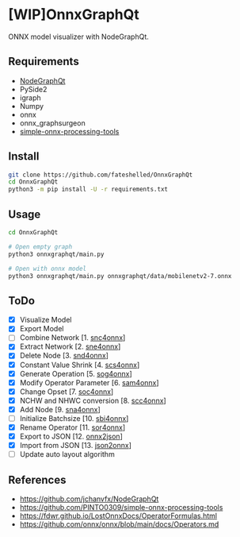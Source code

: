 # [WIP]OnnxGraphQt

ONNX model visualizer with NodeGraphQt.

## Requirements
- [NodeGraphQt](https://github.com/jchanvfx/NodeGraphQt)
- PySide2
- igraph
- Numpy
- onnx
- onnx_graphsurgeon
- [simple-onnx-processing-tools](https://github.com/PINTO0309/simple-onnx-processing-tools)


## Install
```bash
git clone https://github.com/fateshelled/OnnxGraphQt
cd OnnxGraphQt
python3 -m pip install -U -r requirements.txt
```

## Usage
```bash
cd OnnxGraphQt

# Open empty graph
python3 onnxgraphqt/main.py

# Open with onnx model
python3 onnxgraphqt/main.py onnxgraphqt/data/mobilenetv2-7.onnx

```

## ToDo
- [x] Visualize Model
- [x] Export Model
- [ ] Combine Network [1. [snc4onnx](https://github.com/PINTO0309/snc4onnx)]
- [x] Extract Network [2. [sne4onnx](https://github.com/PINTO0309/sne4onnx)]
- [x] Delete Node [3. [snd4onnx](https://github.com/PINTO0309/snd4onnx)]
- [x] Constant Value Shrink [4. [scs4onnx](https://github.com/PINTO0309/scs4onnx)]
- [x] Generate Operation [5. [sog4onnx](https://github.com/PINTO0309/sog4onnx)]
- [x] Modify Operator Parameter [6. [sam4onnx](https://github.com/PINTO0309/sam4onnx)]
- [x] Change Opset [7. [soc4onnx](https://github.com/PINTO0309/soc4onnx)]
- [x] NCHW and NHWC conversion [8. [scc4onnx](https://github.com/PINTO0309/scc4onnx)]
- [x] Add Node [9. [sna4onnx](https://github.com/PINTO0309/sna4onnx)]
- [ ] Initialize Batchsize [10. [sbi4onnx](https://github.com/PINTO0309/sbi4onnx)]
- [x] Rename Operator [11. [sor4onnx](https://github.com/PINTO0309/sor4onnx)]
- [x] Export to JSON [12. [onnx2json](https://github.com/PINTO0309/onnx2json)]
- [x] Import from JSON [13. [json2onnx](https://github.com/PINTO0309/json2onnx)]
- [ ] Update auto layout algorithm

## References
- https://github.com/jchanvfx/NodeGraphQt
- https://github.com/PINTO0309/simple-onnx-processing-tools
- https://fdwr.github.io/LostOnnxDocs/OperatorFormulas.html
- https://github.com/onnx/onnx/blob/main/docs/Operators.md


